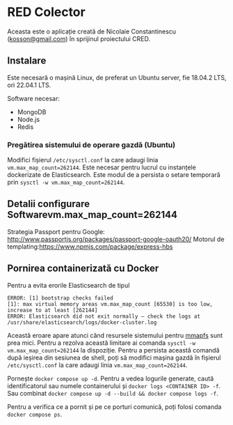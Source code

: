 # RED Colector

Aceasta este o aplicație creată de Nicolaie Constantinescu (kosson@gmail.com) în sprijinul proiectului CRED.

## Instalare

Este necesară o mașină Linux, de preferat un Ubuntu server, fie 18.04.2 LTS, ori 22.04.1 LTS.

Software necesar:

- MongoDB
- Node.js
- Redis

### Pregătirea sistemului de operare gazdă (Ubuntu)

Modifici fișierul `/etc/sysctl.conf` la care adaugi linia `vm.max_map_count=262144`. Este necesar pentru lucrul cu instanțele dockerizate de Elasticsearch. Este modul de a persista o setare temporară prin `sysctl -w vm.max_map_count=262144`.

## Detalii configurare Softwarevm.max_map_count=262144

Strategia Passport pentru Google: http://www.passportjs.org/packages/passport-google-oauth20/
Motorul de templating:https://www.npmjs.com/package/express-hbs

## Pornirea containerizată cu Docker

Pentru a evita erorile Elasticsearch de tipul

```text
ERROR: [1] bootstrap checks failed
[1]: max virtual memory areas vm.max_map_count [65530] is too low, increase to at least [262144]
ERROR: Elasticsearch did not exit normally — check the logs at /usr/share/elasticsearch/logs/docker-cluster.log
```

Această eroare apare atunci când resursele sistemului pentru [mmapfs](https://www.elastic.co/guide/en/elasticsearch/reference/current/index-modules-store.html#mmapfs) sunt prea mici. Pentru a rezolva această limitare ai comanda `sysctl -w vm.max_map_count=262144` la dispoziție. Pentru a persista această comandă după ieșirea din sesiunea de shell, poți să modifici mașina gazdă în fișierul `/etc/sysctl.conf` la care adaugi linia `vm.max_map_count=262144`.

Pornește `docker compose up -d`. Pentru a vedea logurile generate, caută identificatorul sau numele containerului și `docker logs <CONTAINER ID> -f`. Sau combinat `docker compose up -d --build && docker compose logs -f`.

Pentru a verifica ce a pornit și pe ce porturi comunică, poți folosi comanda `docker compose ps`.